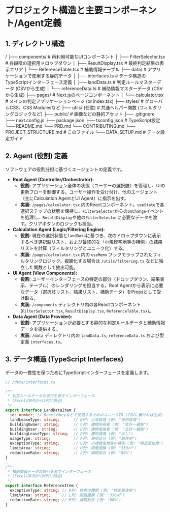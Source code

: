 # プロジェクト構造と主要コンポーネント/Agent定義

## 1. ディレクトリ構造
/
├── components/ # 再利用可能なUIコンポーネント
│ ├── FilterSelector.tsx # 各段階の選択用ドロップダウン
│ ├── ResultDisplay.tsx # 最終判定結果の表示エリア
│ └── ReferenceTable.tsx # 補助情報テーブル
├── data/ # アプリケーションで使用する静的データ
│ ├── interfaces.ts # データ構造のTypeScriptインターフェース定義
│ ├── landData.ts # 判定ルールマスターデータ (CSVから生成)
│ └── referenceData.ts # 補助情報マスターデータ (CSVから生成)
├── pages/ # Next.jsのページコンポーネント
│ └── calculator.tsx # メインの判定アプリケーションページ (or index.tsx)
├── styles/ # グローバルCSS、CSS Modulesなど
├── utils/ (任意) # 共通ヘルパー関数 (フィルタリングロジックなど)
├── public/ # 画像などの静的アセット
├── .gitignore
├── next.config.js
├── package.json
├── tsconfig.json # TypeScript設定
└── README.md
└── PRD.md
└── CONTRIBUTING.md
└── PROJECT_STRUCTURE.md # このファイル
└── DATA_SETUP.md # データ設定ガイド


## 2. Agent (役割) 定義

ソフトウェアの役割分担に基づくエージェントの定義です。

*   **Root Agent (Controller/Orchestrator):**
    *   **役割:** アプリケーション全体の状態（ユーザーの選択肢）を管理し、UIの更新フローを制御する。ユーザー操作を受け付け、他のエージェント（主にCalculation AgentとUI Agent）に指示を出す。
    *   **実装:** `/pages/calculator.tsx` 内のReactコンポーネント。`useState`で各選択ステップの状態を保持し、`FilterSelector`からの`onChange`イベントを処理し、`ResultDisplay`や他の`FilterSelector`に必要なデータを渡す。クリアボタンのロジックも担当。
*   **Calculation Agent (Logic/Filtering Engine):**
    *   **役割:** 現在の選択状態と`landData`に基づき、次のドロップダウンに表示するべき選択肢リスト、および最終的な「小規模宅地等の特例」の結果リストを計算（フィルタリングとユニーク化）する。
    *   **実装:** `/pages/calculator.tsx` 内の `useMemo` フックでラップされたフィルタリングロジック。複雑化する場合は `/utils/filtering.ts` などに独立した関数として抽出可能。
*   **UI Agent (View Components):**
    *   **役割:** ユーザーインターフェースの特定の部分（ドロップダウン、結果表示、テーブル）のレンダリングを担当する。Root Agentから表示に必要なデータ（選択肢リスト、結果リスト、補助データ）をPropsとして受け取る。
    *   **実装:** `/components` ディレクトリ内の各Reactコンポーネント (`FilterSelector.tsx`, `ResultDisplay.tsx`, `ReferenceTable.tsx`)。
*   **Data Agent (Data Provider):**
    *   **役割:** アプリケーションが必要とする静的な判定ルールデータと補助情報データを提供する。
    *   **実装:** `/data` ディレクトリ内の `landData.ts`, `referenceData.ts` および型定義 `interfaces.ts`。

## 3. データ構造 (TypeScript Interfaces)

データの一貫性を保つためにTypeScriptインターフェースを定義します。

```typescript
// /data/interfaces.ts

/**
 * 判定ルールデータの各行を表すインターフェース
 * (ExcelのB列からJ列に相当)
 */
export interface LandDataItem {
  id: number; // Reactのkeyなどで使用するためのユニークID (CSVに無ければ生成)
  landLeaseType: string;      // B列: 土地貸借 (例: "使用貸借")
  buildingOwner: string;      // C列: 建物所有者 (例: "生計一親族")
  buildingUser: string;       // D列: 建物使用者 (例: "生計一親族")
  buildingLeaseType: string;  // E列: 建物貸借 (例: "なし")
  usageType: string;          // F列: 使用区分 (例: "居住用")
  exceptionType: string;      // G列: 小規模宅地等の特例 (例: "特定居住用")
  limitArea: string;          // H列: 限度面積 (例: "330㎡")
  reductionRate: string;      // J列: 減額割合 (例: "80%")
}

/**
 * 補助情報データの各行を表すインターフェース
 * (ExcelのK列からM列に相当)
 */
export interface ReferenceItem {
  exceptionType: string; // K列: 特例の種類 (例: "特定居住用")
  limitArea: string;     // L列: 限度面積 (例: "330㎡")
  reductionRate: string; // M列: 減額割合 (例: "80%")
}
``` 